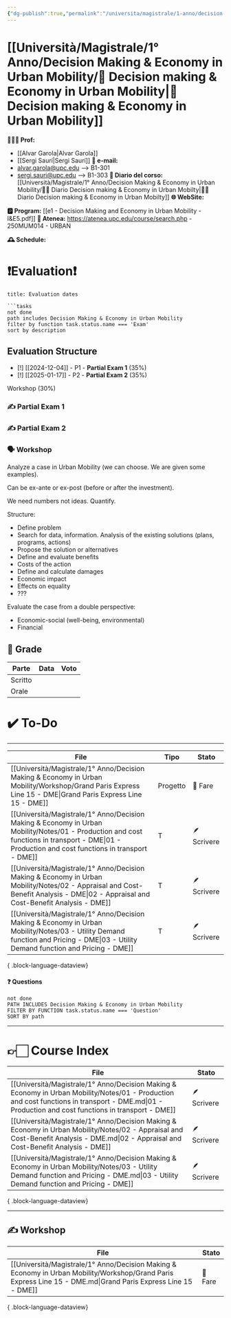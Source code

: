 ```yaml
---
{"dg-publish":true,"permalink":"/universita/magistrale/1-anno/decision-making-and-economy-in-urban-mobility/decision-making-and-economy-in-urban-mobility/","tags":["UNI"]}
---
```



# [[Università/Magistrale/1° Anno/Decision Making & Economy in Urban Mobility/💼 Decision making & Economy in Urban Mobility\|💼 Decision making & Economy in Urban Mobility]]

**🧑🏻‍🏫 Prof:** 
- [[Alvar Garola\|Alvar Garola]]
- [[Sergi Saurí\|Sergi Saurí]]
**📧 e-mail:** 
- alvar.garola@upc.edu --> B1-301
- sergi.sauri@upc.edu --> B1-303
**📔 Diario del corso:** [[Università/Magistrale/1° Anno/Decision Making & Economy in Urban Mobility/💼📔 Diario Decision making & Economy in Urban Mobilty\|💼📔 Diario Decision making & Economy in Urban Mobilty]]
**🌐 WebSite:** 

**🅿️ Program:** [[e1 - Decision Making and Economy in Urban Mobility - I&E5.pdf]]
**🔑 Atenea:** https://atenea.upc.edu/course/search.php - 250MUM014 - URBAN

**🕰 Schedule:** 


# ❗️Evaluation❗️


```ad-attention
title: Evaluation dates

```tasks
not done
path includes Decision Making & Economy in Urban Mobility
filter by function task.status.name === 'Exam'
sort by description

```


## Evaluation Structure

- [!] [[2024-12-04]] - P1 - **Partial Exam 1** (35%)
- [!] [[2025-01-17]] - P2 - **Partial Exam 2** (35%)

Workshop (30%)

### ✍️ Partial Exam 1


### ✍️ Partial Exam 2


### 🗣 Workshop 

Analyze a case in Urban Mobility (we can choose. We are given some examples).

Can be ex-ante or ex-post (before or after the investment).

We need numbers not ideas. Quantify.

Structure:
- Define problem
- Search for data, information. Analysis of the existing solutions (plans, programs, actions)
- Propose the solution or alternatives
- Define and evaluate benefits
- Costs of the action
- Define and calculate damages
- Economic impact
- Effects on equality
- ???

Evaluate the case from a double perspective:
- Economic-social (well-being, environmental)
- Financial 




## 💯 Grade

| Parte       | Data           | Voto |
| ----------- | -------------- | ---- |
| Scritto |  |  |
| Orale       |  |     |


# ✔️ To-Do


___
| File                                                                                                                                                                                                | Tipo     | Stato       |
| --------------------------------------------------------------------------------------------------------------------------------------------------------------------------------------------------- | -------- | ----------- |
| [[Università/Magistrale/1° Anno/Decision Making & Economy in Urban Mobility/Workshop/Grand Paris Express Line 15 - DME\|Grand Paris Express Line 15 - DME]]                                      | Progetto | 🔴 Fare     |
| [[Università/Magistrale/1° Anno/Decision Making & Economy in Urban Mobility/Notes/01 - Production and cost functions in transport - DME\|01 - Production and cost functions in transport - DME]] | T        | 🪶 Scrivere |
| [[Università/Magistrale/1° Anno/Decision Making & Economy in Urban Mobility/Notes/02 - Appraisal and Cost-Benefit Analysis - DME\|02 - Appraisal and Cost-Benefit Analysis - DME]]               | T        | 🪶 Scrivere |
| [[Università/Magistrale/1° Anno/Decision Making & Economy in Urban Mobility/Notes/03 - Utility Demand function and Pricing - DME\|03 - Utility Demand function and Pricing - DME]]               | T        | 🪶 Scrivere |

{ .block-language-dataview}

#### ❓ Questions

```tasks
not done
PATH INCLUDES Decision Making & Economy in Urban Mobility
FILTER BY FUNCTION task.status.name === 'Question'
SORT BY path
```


___

# 👉🏻 Course Index

| File                                                                                                                                                                                                | Stato       |
| --------------------------------------------------------------------------------------------------------------------------------------------------------------------------------------------------- | ----------- |
| [[Università/Magistrale/1° Anno/Decision Making & Economy in Urban Mobility/Notes/01 - Production and cost functions in transport - DME.md\|01 - Production and cost functions in transport - DME]] | 🪶 Scrivere |
| [[Università/Magistrale/1° Anno/Decision Making & Economy in Urban Mobility/Notes/02 - Appraisal and Cost-Benefit Analysis - DME.md\|02 - Appraisal and Cost-Benefit Analysis - DME]]               | 🪶 Scrivere |
| [[Università/Magistrale/1° Anno/Decision Making & Economy in Urban Mobility/Notes/03 - Utility Demand function and Pricing - DME.md\|03 - Utility Demand function and Pricing - DME]]               | 🪶 Scrivere |

{ .block-language-dataview}


___


## ✍️ Workshop


| File                                                                                                                                                           | Stato   |
| -------------------------------------------------------------------------------------------------------------------------------------------------------------- | ------- |
| [[Università/Magistrale/1° Anno/Decision Making & Economy in Urban Mobility/Workshop/Grand Paris Express Line 15 - DME.md\|Grand Paris Express Line 15 - DME]] | 🔴 Fare |

{ .block-language-dataview}





